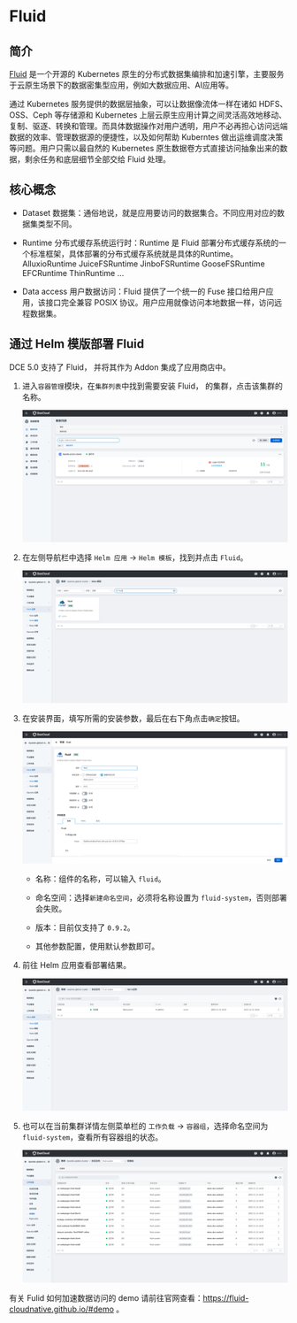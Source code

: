# Fluid

## 简介

[Fluid](http://pasa-bigdata.nju.edu.cn/fluid/zh/) 是一个开源的 Kubernetes 原生的分布式数据集编排和加速引擎，主要服务于云原生场景下的数据密集型应用，例如大数据应用、AI应用等。

通过 Kubernetes 服务提供的数据层抽象，可以让数据像流体一样在诸如 HDFS、OSS、Ceph 等存储源和 Kubernetes 上层云原生应用计算之间灵活高效地移动、复制、驱逐、转换和管理。而具体数据操作对用户透明，用户不必再担心访问远端数据的效率、管理数据源的便捷性，以及如何帮助 Kuberntes 做出运维调度决策等问题。用户只需以最自然的 Kubernetes 原生数据卷方式直接访问抽象出来的数据，剩余任务和底层细节全部交给 Fluid 处理。

## 核心概念

- Dataset 数据集：通俗地说，就是应用要访问的数据集合。不同应用对应的数据集类型不同。

- Runtime 分布式缓存系统运行时：Runtime 是 Fluid 部署分布式缓存系统的一个标准框架，具体部署的分布式缓存系统就是具体的Runtime。
    AlluxioRuntime
    JuiceFSRuntime
    JinboFSRuntime
    GooseFSRuntime
    EFCRuntime
    ThinRuntime
    ...

- Data access 用户数据访问：Fluid 提供了一个统一的 Fuse 接口给用户应用，该接口完全兼容 POSIX 协议。用户应用就像访问本地数据一样，访问远程数据集。

## 通过 Helm 模版部署 Fluid

DCE 5.0 支持了 Fluid， 并将其作为 Addon 集成了应用商店中。

1. 进入`容器管理`模块，在`集群列表`中找到需要安装 Fluid， 的集群，点击该集群的名称。

    ![点击集群名称](../images/fluid01.png)

2. 在左侧导航栏中选择 `Helm 应用` -> `Helm 模板`，找到并点击 `Fluid`。

    ![fluid-helm](../images/fluid02.png)

3. 在安装界面，填写所需的安装参数，最后在右下角点击`确定`按钮。

    ![填写配置](../images/fluid03.png)

    - 名称：组件的名称，可以输入 `fluid`。

    - 命名空间：选择`新建命名空间`，必须将名称设置为 `fluid-system`，否则部署会失败。

    - 版本：目前仅支持了 `0.9.2`。

    - 其他参数配置，使用默认参数即可。

4. 前往 Helm 应用查看部署结果。

    ![完成创建](../images/fluid04.png)

5. 也可以在当前集群详情左侧菜单栏的 `工作负载` -> `容器组`，选择命名空间为 `fluid-system`，查看所有容器组的状态。

    ![pod](../images/fluid05.png)

有关 Fulid 如何加速数据访问的 demo 请前往官网查看：https://fluid-cloudnative.github.io/#demo 。
